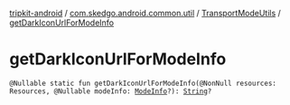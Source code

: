 [tripkit-android](../../index.md) / [com.skedgo.android.common.util](../index.md) / [TransportModeUtils](index.md) / [getDarkIconUrlForModeInfo](./get-dark-icon-url-for-mode-info.md)

# getDarkIconUrlForModeInfo

`@Nullable static fun getDarkIconUrlForModeInfo(@NonNull resources: Resources, @Nullable modeInfo: `[`ModeInfo`](../../skedgo.tripkit.routing/-mode-info/index.md)`?): `[`String`](https://kotlinlang.org/api/latest/jvm/stdlib/kotlin/-string/index.html)`?`